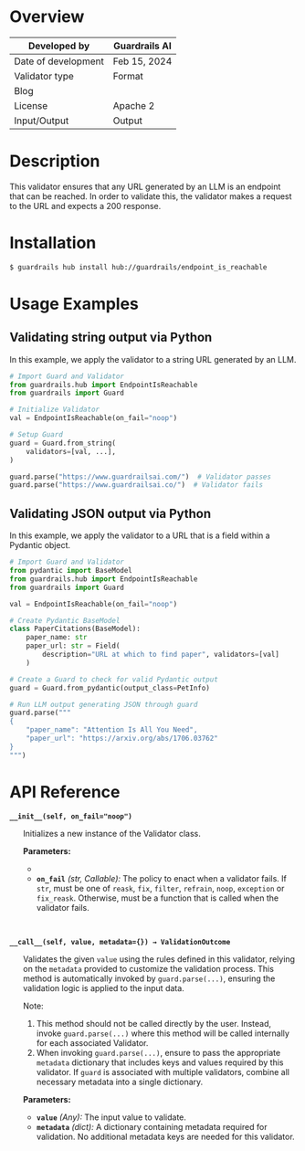 # Overview

| Developed by | Guardrails AI |
| --- | --- |
| Date of development | Feb 15, 2024 |
| Validator type | Format |
| Blog |  |
| License | Apache 2 |
| Input/Output | Output |

# Description

This validator ensures that any URL generated by an LLM is an endpoint that can be reached. In order to validate this, the validator makes a request to the URL and expects a 200 response.

# Installation

```bash
$ guardrails hub install hub://guardrails/endpoint_is_reachable
```

# Usage Examples

## Validating string output via Python

In this example, we apply the validator to a string URL generated by an LLM.

```python
# Import Guard and Validator
from guardrails.hub import EndpointIsReachable
from guardrails import Guard

# Initialize Validator
val = EndpointIsReachable(on_fail="noop")

# Setup Guard
guard = Guard.from_string(
    validators=[val, ...],
)

guard.parse("https://www.guardrailsai.com/")  # Validator passes
guard.parse("https://www.guardrailsai.co/")  # Validator fails
```

## Validating JSON output via Python

In this example, we apply the validator to a URL that is a field within a Pydantic object.

```python
# Import Guard and Validator
from pydantic import BaseModel
from guardrails.hub import EndpointIsReachable
from guardrails import Guard

val = EndpointIsReachable(on_fail="noop")

# Create Pydantic BaseModel
class PaperCitations(BaseModel):
    paper_name: str
    paper_url: str = Field(
        description="URL at which to find paper", validators=[val]
    )

# Create a Guard to check for valid Pydantic output
guard = Guard.from_pydantic(output_class=PetInfo)

# Run LLM output generating JSON through guard
guard.parse("""
{
    "paper_name": "Attention Is All You Need",
    "paper_url": "https://arxiv.org/abs/1706.03762"
}
""")
```

# API Reference

**`__init__(self, on_fail="noop")`**
<ul>

Initializes a new instance of the Validator class.

**Parameters:**

- 
- **`on_fail`** *(str, Callable):* The policy to enact when a validator fails. If `str`, must be one of `reask`, `fix`, `filter`, `refrain`, `noop`, `exception` or `fix_reask`. Otherwise, must be a function that is called when the validator fails.

</ul>

<br>

**`__call__(self, value, metadata={}) → ValidationOutcome`**

<ul>

Validates the given `value` using the rules defined in this validator, relying on the `metadata` provided to customize the validation process. This method is automatically invoked by `guard.parse(...)`, ensuring the validation logic is applied to the input data.

Note:

1. This method should not be called directly by the user. Instead, invoke `guard.parse(...)` where this method will be called internally for each associated Validator.
2. When invoking `guard.parse(...)`, ensure to pass the appropriate `metadata` dictionary that includes keys and values required by this validator. If `guard` is associated with multiple validators, combine all necessary metadata into a single dictionary.

**Parameters:**

- **`value`** *(Any):* The input value to validate.
- **`metadata`** *(dict):* A dictionary containing metadata required for validation. No additional metadata keys are needed for this validator.

</ul>
